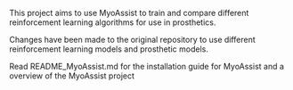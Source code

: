 This project aims to use MyoAssist to train and compare different reinforcement learning algorithms for use in prosthetics.

Changes have been made to the original repository to use different reinforcement learning models and prosthetic models.

Read README_MyoAssist.md for the installation guide for MyoAssist and a overview of the MyoAssist project
